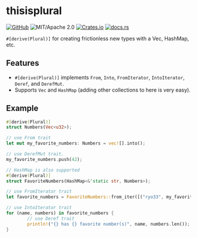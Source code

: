 # thisisplural

[![GitHub](https://img.shields.io/badge/GitHub-ryo33/thisisplural-222222)](https://github.com/ryo33/thisisplural)
![MIT/Apache 2.0](https://img.shields.io/badge/license-MIT%2FApache--2.0-blue.svg)
[![Crates.io](https://img.shields.io/crates/v/thisisplural)](https://crates.io/crates/thisisplural)
[![docs.rs](https://img.shields.io/docsrs/thisisplural)](https://docs.rs/thisisplural)

`#[derive(Plural)]` for creating frictionless new types with a Vec, HashMap, etc.

## Features

- `#[derive(Plural)]` implements `From`, `Into`, `FromIterator`, `IntoIterator`, `Deref`, and `DerefMut`.
- Supports `Vec` and `HashMap` (adding other collections to here is very easy).

## Example

```rust
#[derive(Plural)]
struct Numbers(Vec<u32>);

// use From trait
let mut my_favorite_numbers: Numbers = vec![].into();

// use DerefMut trait.
my_favorite_numbers.push(42);

// HashMap is also supported
#[derive(Plural)]
struct FavoriteNumbers(HashMap<&'static str, Numbers>);

// use FromIterator trait
let favorite_numbers = FavoriteNumbers::from_iter([("ryo33", my_favorite_numbers)]);

// use IntoIterator trait
for (name, numbers) in favorite_numbers {
		// use Deref trait
		println!("{} has {} favorite number(s)", name, numbers.len());
}
```
